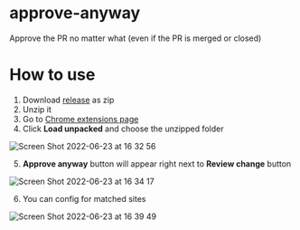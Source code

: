 # approve-anyway
Approve the PR no matter what (even if the PR is merged or closed)

# How to use
1. Download [release](https://github.com/huynhducduy/approve-anyway/releases) as zip
2. Unzip it
3. Go to [Chrome extensions page](chrome://extensions/)
4. Click **Load unpacked** and choose the unzipped folder

![Screen Shot 2022-06-23 at 16 32 56](https://user-images.githubusercontent.com/12293622/175267492-da4bdecf-5a78-4c95-aeda-4d543cc3706f.png)

5. **Approve anyway** button will appear right next to **Review change** button

![Screen Shot 2022-06-23 at 16 34 17](https://user-images.githubusercontent.com/12293622/175268407-a0cc397d-eec4-496b-bd7a-262360e0c13f.png)

6. You can config for matched sites

![Screen Shot 2022-06-23 at 16 39 49](https://user-images.githubusercontent.com/12293622/175268925-86d0695c-b8c0-4ffc-96be-bf0605e19483.png)
